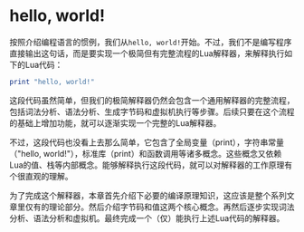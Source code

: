 # hello, world!

按照介绍编程语言的惯例，我们从`hello, world!`开始。不过，我们不是编写程序直接输出这句话，而是要实现一个极简但有完整流程的Lua解释器，来解释执行如下的Lua代码：

```lua
print "hello, world!"
```

这段代码虽然简单，但我们的极简解释器仍然会包含一个通用解释器的完整流程，包括词法分析、语法分析、生成字节码和虚拟机执行等步骤。后续只要在这个流程的基础上增加功能，就可以逐渐实现一个完整的Lua解释器。

不过，这段代码也没看上去那么简单，它包含了全局变量（print），字符串常量（"hello, world!"），标准库（print）和函数调用等诸多概念。这些概念又依赖Lua的值、栈等内部概念。能够解释执行这段代码，就可以对解释器的工作原理有个很直观的理解。

为了完成这个解释器，本章首先介绍下必要的编译原理知识，这应该是整个系列文章里仅有的理论部分。然后介绍字节码和值这两个核心概念。再然后逐步实现词法分析、语法分析和虚拟机。最终完成一个（仅）能执行上述Lua代码的解释器。